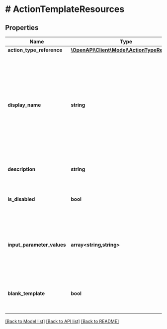 # # ActionTemplateResources

## Properties

Name | Type | Description | Notes
------------ | ------------- | ------------- | -------------
**action_type_reference** | [**\OpenAPI\Client\Model\ActionTypeReference**](ActionTypeReference.md) |  |
**display_name** | **string** | Each action instance already has a default display name from action type.  However, users could change an action instance with a different display name. | [optional]
**description** | **string** | Description of the action template. | [optional]
**is_disabled** | **bool** | Flag to indicate if action template is disabled | [optional]
**input_parameter_values** | **array<string,string>** | The trigger or action required input parameter value map, or the output parameters. | [optional]
**blank_template** | **bool** | Is this a blank template or a user defined template. | [optional]

[[Back to Model list]](../../README.md#models) [[Back to API list]](../../README.md#endpoints) [[Back to README]](../../README.md)
